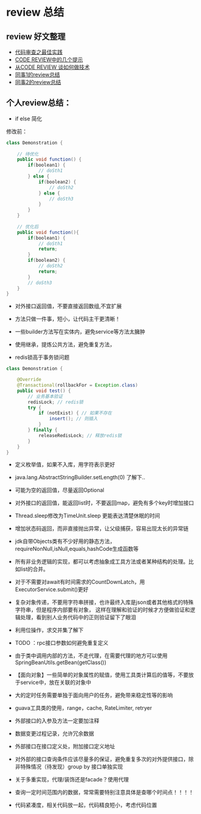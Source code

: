 # review 总结

## review 好文整理
- [代码审查之最佳实践](https://mp.weixin.qq.com/s/p_CNasQxzdni4G2eD0xUrQ?from=singlemessage)
- [CODE REVIEW中的几个提示](https://coolshell.cn/articles/1302.html)
- [从CODE REVIEW 谈如何做技术](https://coolshell.cn/articles/11432.html)
- [同事1的review总结](http://671b134e.wiz03.com/share/s/1D6Nde1iPA2G2Ubs6f1kzm8B3pQwiK0YmQtG2d06T83a1fhS)
- [同事2的review总结](http://note.youdao.com/noteshare?id=068837d5dca69ddfcf41c35884de896b&sub=3FF9CB9D60424070B0B1977FE34B8EEC)

## 个人review总结：

- if else 简化

修改前：
```java
class Demonstration {
    
    // 待优化
    public void function() {
        if(boolean1) {
            // doSth1
        } else {
            if(boolean2) {
                // doSth2
            } else {
                // doSth3
            }
        }
    }
    
    // 优化后
    public void function(){
        if(boolean1) {
            // doSth1
            return;
        }
        if(boolean2) {
            // doSth2
            return;
        }
        // doSth3
    }
}
```

- 对外接口返回值，不要直接返回数组,不宜扩展

- 方法只做一件事，短小，让代码主干更清晰！

- 一些builder方法写在实体内，避免service等方法太臃肿

- 使用继承，提炼公共方法，避免重复方法，

- redis锁高于事务锁问题

```java
class Demonstration {

    @Override
    @Transactional(rollbackFor = Exception.class) 
    public void test() {
        // 业务基本验证
        redisLock; // redis锁
        try {
            if (notExist) { // 如果不存在
                insert(); // 则插入
            }
        } finally {
            releaseRedisLock; // 释放redis锁
        }
    }
}
```

- 定义枚举值，如果不入库，用字符表示更好

- java.lang.AbstractStringBuilder.setLength(0) 了解下..

- 可能为空的返回值，尽量返回Optional

- 对外接口的返回值，能返回list时，不要返回map，避免有多个key时增加接口

- Thread.sleep修改为TimeUnit.sleep 更能表达清楚休眠的时间

- 增加状态码返回，而非直接抛出异常，让父级捕获，容易出现太长的异常链

- jdk自带Objects类有不少好用的静态方法，requireNonNull,isNull,equals,hashCode生成函数等

- 所有非业务逻辑的实现，都可以考虑抽象成工具方法或者某种结构的处理。比如list的合并。

- 对于不需要对await有时间需求的CountDownLatch，用ExecutorService.submit()更好

- 复杂对象传递，不要用字符串拼接，也许最终入库是json或者其他格式的特殊字符串，但是程序内部要有对象，
这样在理解和验证的时候才方便做验证和逻辑处理，看到别人业务代码中的正则验证留下了眼泪

- 利用位操作，求交并集了解下

- TODO ：rpc接口参数如何避免重复定义
 
- 由于类中调用内部的方法，不走代理，在需要代理的地方可以使用SpringBeanUtils.getBean(getClass())

- 【面向对象】一些简单的对象属性的赋值，使用工具类计算后的值等，不要放于service中，放在关联的对象中

- 大的定时任务需要单独于面向用户的任务，避免带来稳定性等的影响 

- guava工具类的使用，range，cache, RateLimiter, retryer

- 外部接口的入参及方法一定要加注释

- 数据变更过程记录，允许冗余数据

- 外部接口在接口定义处，附加接口定义地址

- 对外部的接口查询条件应该尽量多的保证，避免重复多次的对外提供接口，除非特殊情况（待发现）group by 接口单独实现

- 关于多重实现，代理/装饰还是facade？使用代理

- 查询一定时间范围内的数据，常常需要特别注意具体是查哪个时间点！！！！

- 代码紧凑度，相关代码放一起，代码精良短小，考虑代码位置


